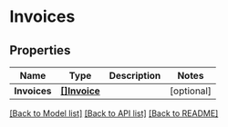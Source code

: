 # Invoices

## Properties

Name | Type | Description | Notes
------------ | ------------- | ------------- | -------------
**Invoices** | [**[]Invoice**](Invoice.md) |  | [optional] 

[[Back to Model list]](../README.md#documentation-for-models) [[Back to API list]](../README.md#documentation-for-api-endpoints) [[Back to README]](../README.md)


